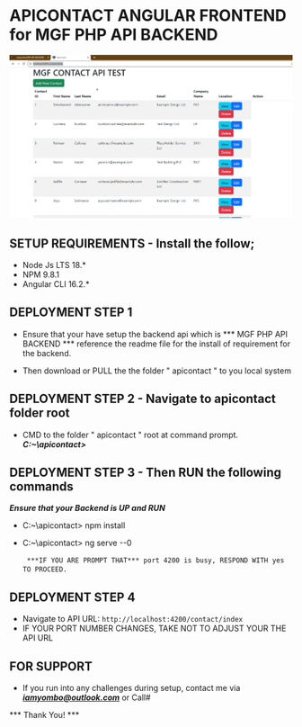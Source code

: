 # APICONTACT ANGULAR FRONTEND for  MGF PHP API BACKEND

![Alt text](image.png)

## SETUP REQUIREMENTS - Install the follow;
* Node Js LTS 18.* 
* NPM 9.8.1
* Angular CLI 16.2.* 


## DEPLOYMENT STEP 1

* Ensure that your have setup the backend api which is *** MGF PHP API BACKEND *** reference the readme file for the install of requirement for the backend.

* Then download or PULL the the folder " apicontact " to you local system 


## DEPLOYMENT STEP 2 - Navigate to apicontact folder root

* CMD to the folder " apicontact " root at command prompt. ***C:\~\apicontact>***

## DEPLOYMENT STEP 3 - Then RUN the following commands

***Ensure that your Backend is UP and RUN***


*  C:\~\apicontact> npm install

*  C:\~\apicontact> ng serve --0 

        ***IF YOU ARE PROMPT THAT*** port 4200 is busy, RESPOND WITH yes TO PROCEED.


## DEPLOYMENT STEP 4

* Navigate to API URL: `http://localhost:4200/contact/index`
* IF YOUR PORT NUMBER CHANGES, TAKE NOT TO ADJUST YOUR THE API URL


## FOR SUPPORT
* If you run into any challenges during setup, contact me via ***iamyombo@outlook.com*** or Call#

*** Thank You! ***

